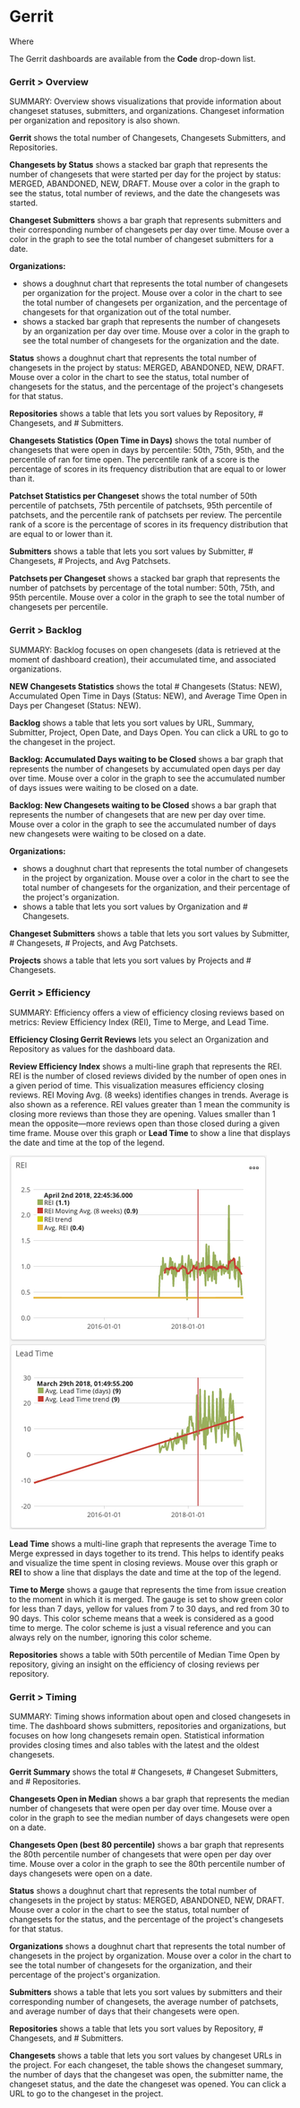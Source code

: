 # Gerrit

Where

The Gerrit dashboards are available from the **Code** drop-down list.

### Gerrit &gt; **Overview**

SUMMARY: Overview shows visualizations that provide information about changeset statuses, submitters, and organizations. Changeset information per organization and repository is also shown.

**Gerrit** shows the total number of Changesets, Changesets Submitters, and Repositories.

**Changesets by Status** shows a stacked bar graph that represents the number of changesets that were started per day for the project by status: MERGED, ABANDONED, NEW, DRAFT. Mouse over a color in the graph to see the status, total number of reviews, and the date the changesets was started.

**Changeset Submitters** shows a bar graph that represents submitters and their corresponding number of changesets per day over time. Mouse over a color in the graph to see the total number of changeset submitters for a date.

**Organizations:**

* shows a doughnut chart that represents the total number of changesets per organization for the project. Mouse over a color in the chart to see the total number of changesets per organization, and the percentage of changesets for that organization out of the total number.
* shows a stacked bar graph that represents the number of changesets by an organization per day over time. Mouse over a color in the graph to see the total number of changesets for the organization and the date.

**Status** shows a doughnut chart that represents the total number of changesets in the project by status: MERGED, ABANDONED, NEW, DRAFT. Mouse over a color in the chart to see the status, total number of changesets for the status, and the percentage of the project's changesets for that status.

**Repositories** shows a table that lets you sort values by Repository, \# Changesets, and \# Submitters.

**Changesets Statistics \(Open Time in Days\)** shows the total number of changesets that were open in days by percentile: 50th, 75th, 95th, and the percentile of ran for time open. The percentile rank of a score is the percentage of scores in its frequency distribution that are equal to or lower than it.

**Patchset Statistics per Changeset** shows the total number of 50th percentile of patchsets, 75th percentile of patchsets, 95th percentile of patchsets, and the percentile rank of patchsets per review. The percentile rank of a score is the percentage of scores in its frequency distribution that are equal to or lower than it.

**Submitters** shows a table that lets you sort values by Submitter, \# Changesets, \# Projects, and Avg Patchsets.

**Patchsets per Changeset** shows a stacked bar graph that represents the number of patchsets by percentage of the total number: 50th, 75th, and 95th percentile. Mouse over a color in the graph to see the total number of changesets per percentile.

### Gerrit &gt; **Backlog**

SUMMARY: Backlog focuses on open changesets \(data is retrieved at the moment of dashboard creation\), their accumulated time, and associated organizations.

**NEW Changesets Statistics** shows the total \# Changesets \(Status: NEW\), Accumulated Open Time in Days \(Status: NEW\), and Average Time Open in Days per Changeset \(Status: NEW\).

**Backlog** shows a table that lets you sort values by URL, Summary, Submitter, Project, Open Date, and Days Open. You can click a URL to go to the changeset in the project.

**Backlog: Accumulated Days waiting to be Closed** shows a bar graph that represents the number of changesets by accumulated open days per day over time. Mouse over a color in the graph to see the accumulated number of days issues were waiting to be closed on a date.

**Backlog: New Changesets waiting to be Closed** shows a bar graph that represents the number of changesets that are new per day over time. Mouse over a color in the graph to see the accumulated number of days new changesets were waiting to be closed on a date.

**Organizations:**

* shows a doughnut chart that represents the total number of changesets in the project by organization. Mouse over a color in the chart to see the total number of changesets for the organization, and their percentage of the project's organization.
* shows a table that lets you sort values by Organization and \# Changesets.

**Changeset Submitters** shows a table that lets you sort values by Submitter, \# Changesets, \# Projects, and Avg Patchsets. 

**Projects** shows a table that lets you sort values by Projects and \# Changesets.

### Gerrit &gt; **Efficiency**

SUMMARY: Efficiency offers a view of efficiency closing reviews based on metrics: Review Efficiency Index \(REI\), Time to Merge, and Lead Time.

**Efficiency Closing Gerrit Reviews** lets you select an Organization and Repository as values for the dashboard data.

**Review Efficiency Index** shows a multi-line graph that represents the REI. REI is the number of closed reviews divided by the number of open ones in a given period of time. This visualization measures efficiency closing reviews. REI Moving Avg. \(8 weeks\) identifies changes in trends. Average is also shown as a reference. REI values greater than 1 mean the community is closing more reviews than those they are opening. Values smaller than 1 mean the opposite—more reviews open than those closed during a given time frame. Mouse over this graph or **Lead Time** to show a line that displays the date and time at the top of the legend.

![](../../.gitbook/assets/7407901.png)

**Lead Time** shows a multi-line graph that represents the average Time to Merge expressed in days together to its trend. This helps to identify peaks and visualize the time spent in closing reviews.  Mouse over this graph or **REI** to show a line that displays the date and time at the top of the legend.

**Time to Merge** shows a gauge that represents the time from issue creation to the moment in which it is merged. The gauge is set to show green color for less than 7 days, yellow for values from 7 to 30 days, and red from 30 to 90 days. This color scheme means that a week is considered as a good time to merge. The color scheme is just a visual reference and you can always rely on the number, ignoring this color scheme.

**Repositories** shows a table with 50th percentile of Median Time Open by repository, giving an insight on the efficiency of closing reviews per repository.

### Gerrit &gt; **Timing**

SUMMARY: Timing shows information about open and closed changesets in time. The dashboard shows submitters, repositories and organizations, but focuses on how long changesets remain open. Statistical information provides closing times and also tables with the latest and the oldest changesets.

**Gerrit Summary** shows the total \# Changesets, \# Changeset Submitters, and \# Repositories.

**Changesets Open in Median** shows a bar graph that represents the median number of changesets that were open per day over time. Mouse over a color in the graph to see the median number of days changesets were open on a date.

**Changesets Open \(best 80 percentile\)** shows a bar graph that represents the 80th percentile number of changesets that were open per day over time. Mouse over a color in the graph to see the 80th percentile number of days changesets were open on a date.

**Status** shows a doughnut chart that represents the total number of changesets in the project by status: MERGED, ABANDONED, NEW, DRAFT. Mouse over a color in the chart to see the status, total number of changesets for the status, and the percentage of the project's changesets for that status.

**Organizations** shows a doughnut chart that represents the total number of changesets in the project by organization. Mouse over a color in the chart to see the total number of changesets for the organization, and their percentage of the project's organization.

**Submitters** shows a table that lets you sort values by submitters and their corresponding number of changesets, the average number of patchsets, and average number of days that their changesets were open.

**Repositories** shows a table that lets you sort values by Repository, \# Changesets, and \# Submitters.

**Changesets** shows a table that lets you sort values by changeset URLs in the project. For each changeset, the table shows the changeset summary, the number of days that the changeset was open, the submitter name, the changeset status, and the date the changeset was opened. You can click a URL to go to the changeset in the project.

